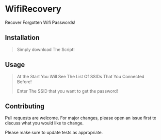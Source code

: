 # WifiRecovery
Recover Forgotten Wifi Passwords!

## Installation

> Simply download The Script! 

## Usage

> At the Start You Will See The List Of SSIDs That You Connected Before!
>
> Enter The SSID that you want to get the password!

## Contributing
Pull requests are welcome. For major changes, please open an issue first to discuss what you would like to change.

Please make sure to update tests as appropriate.
